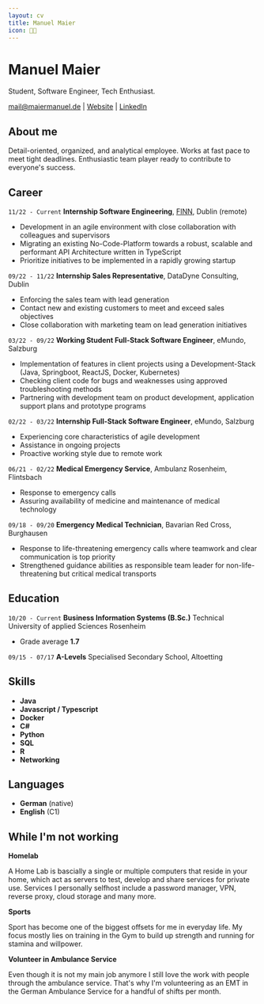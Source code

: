 ```yaml
---
layout: cv
title: Manuel Maier
icon: 👨‍💻
---
```

# Manuel Maier
Student, Software Engineer, Tech Enthusiast.

<div id="webaddress">
<a href="mailto:mail@maiermanuel.de" target="_blank">mail@maiermanuel.de</a>
| <a href="https://manuelmaier.site" target="_blank">Website</a> | 
<a href="https://www.linkedin.com/in/hi-its-manuel/?locale=en_US" target="_blank">LinkedIn</a>
</div>


## About me

Detail-oriented, organized, and analytical employee. Works at fast pace to meet tight deadlines. Enthusiastic team player ready to contribute to everyone's success.


## Career

`11/22 - Current`
__Internship Software Engineering__,
<a href="https://finn.auto" target="_blank">FINN</a>, Dublin (remote)

- Development in an agile environment with close collaboration with colleagues and supervisors
- Migrating an existing No-Code-Platform towards a robust, scalable and performant API Architecture written in TypeScript
- Prioritize initiatives to be implemented in a rapidly growing startup

<p class="paragraph"></p>

`09/22 - 11/22`
__Internship Sales Representative__, DataDyne Consulting, Dublin

- Enforcing the sales team with lead generation
- Contact new and existing customers to meet and exceed sales objectives
- Close collaboration with marketing team on lead generation initiatives

<p class="paragraph"></p>

`03/22 - 09/22`
__Working Student Full-Stack Software Engineer__, eMundo, Salzburg

- Implementation of features in client projects using a Development-Stack (Java, Springboot, ReactJS, Docker, Kubernetes)
- Checking client code for bugs and weaknesses using approved troubleshooting methods
- Partnering with development team on product development, application support plans and prototype programs

<p class="paragraph"></p>


`02/22 - 03/22`
__Internship Full-Stack Software Engineer__, eMundo, Salzburg

- Experiencing core characteristics of agile development
- Assistance in ongoing projects
- Proactive working style due to remote work

<p class="paragraph"></p>


`06/21 - 02/22`
__Medical Emergency Service__, Ambulanz Rosenheim, Flintsbach

- Response to emergency calls
- Assuring availability of medicine and maintenance of medical technology

<p class="paragraph"></p>


`09/18 - 09/20`
__Emergency Medical Technician__, Bavarian Red Cross, Burghausen

- Response to life-threatening emergency calls where teamwork and clear communication is top priority
- Strengthened guidance abilities as responsible team leader for non-life-threatening but critical medical transports

<p class="paragraph"></p>


## Education

`10/20 - Current`
__Business Information Systems (B.Sc.)__ Technical University of applied Sciences Rosenheim

- Grade average __1.7__ 

<p class="paragraph"></p>


`09/15 - 07/17`
__A-Levels__ Specialised Secondary School, Altoetting



<h2 class="pageBreak">Skills</h2>

<ul class="skills">
<li class="item"><strong>Java</strong></li>
<li class="item"><strong>Javascript / Typescript</strong></li>
<li class="item"><strong>Docker</strong></li>
<li class="item"><strong>C#</strong></li>
<li class="item"><strong>Python</strong></li>
<li class="item"><strong>SQL</strong></li>
<li class="item"><strong>R</strong></li>
<li class="item"><strong>Networking</strong></li>
</ul>


## Languages

<ul class="skills">
<li class="item"><strong>German</strong> (native)</li>
<li class="item"><strong>English</strong> (C1)</li>
</ul>

## While I'm not working

__Homelab__

A Home Lab is bascially a single or multiple computers that reside in your home, which act as servers to test, develop and share services for private use. Services I personally selfhost include a password manager, VPN, reverse proxy, cloud storage and many more.

<p class="paragraph"></p>

__Sports__

Sport has become one of the biggest offsets for me in everyday life. My focus mostly lies on training in the Gym to build up strength and running for stamina and willpower.

<p class="paragraph"></p>

__Volunteer in Ambulance Service__

Even though it is not my main job anymore I still love the work with people through the ambulance service. That's why I'm volunteering as an EMT in the German Ambulance Service for a handful of shifts per month.
